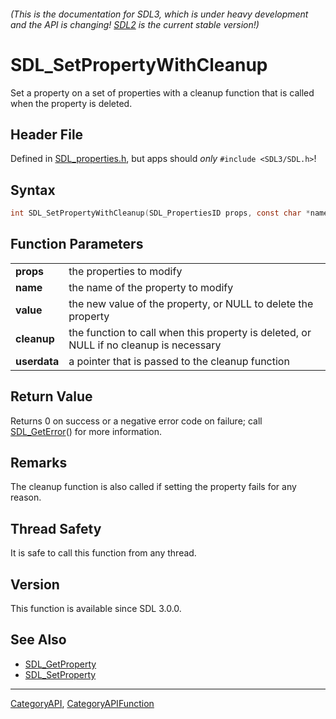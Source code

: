 ###### (This is the documentation for SDL3, which is under heavy development and the API is changing! [SDL2](https://wiki.libsdl.org/SDL2/) is the current stable version!)
# SDL_SetPropertyWithCleanup

Set a property on a set of properties with a cleanup function that is called when the property is deleted.

## Header File

Defined in [SDL_properties.h](https://github.com/libsdl-org/SDL/blob/main/include/SDL3/SDL_properties.h), but apps should _only_ `#include <SDL3/SDL.h>`!

## Syntax

```c
int SDL_SetPropertyWithCleanup(SDL_PropertiesID props, const char *name, void *value, void (SDLCALL *cleanup)(void *userdata, void *value), void *userdata);

```

## Function Parameters

|                  |                                                                                        |
| ---------------- | -------------------------------------------------------------------------------------- |
| **props**        | the properties to modify                                                               |
| **name**         | the name of the property to modify                                                     |
| **value**        | the new value of the property, or NULL to delete the property                          |
| **cleanup**      | the function to call when this property is deleted, or NULL if no cleanup is necessary |
| **userdata**     | a pointer that is passed to the cleanup function                                       |

## Return Value

Returns 0 on success or a negative error code on failure; call
[SDL_GetError](SDL_GetError)() for more information.

## Remarks

The cleanup function is also called if setting the property fails for any
reason.

## Thread Safety

It is safe to call this function from any thread.

## Version

This function is available since SDL 3.0.0.

## See Also

* [SDL_GetProperty](SDL_GetProperty)
* [SDL_SetProperty](SDL_SetProperty)

----
[CategoryAPI](CategoryAPI), [CategoryAPIFunction](CategoryAPIFunction)

